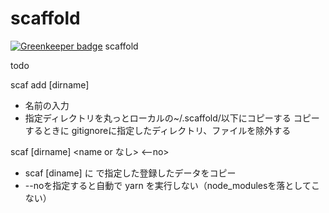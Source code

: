# scaffold

[![Greenkeeper badge](https://badges.greenkeeper.io/wilf312/scaffold.svg)](https://greenkeeper.io/)
scaffold

todo

scaf add <name> [dirname]

* 名前の入力
* 指定ディレクトリを丸っとローカルの~/.scaffold/以下にコピーする
コピーするときに gitignoreに指定したディレクトリ、ファイルを除外する

scaf [dirname] <name or なし> <--no>

* scaf [diname] に <name>で指定した登録したデータをコピー
* --noを指定すると自動で yarn を実行しない（node_modulesを落としてこない）